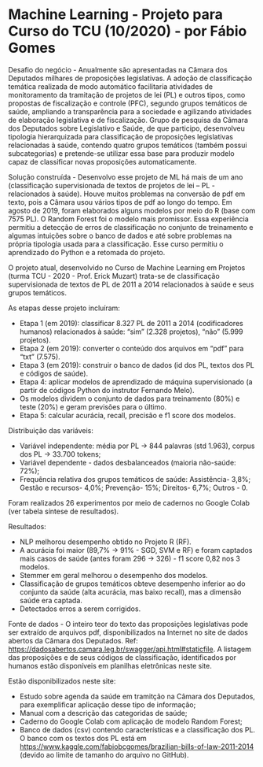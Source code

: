 # Machine Learning - Projeto para Curso do TCU (10/2020) - por Fábio Gomes
Desafio do negócio - Anualmente são apresentadas na Câmara dos Deputados milhares de proposições legislativas. A adoção de classificação temática realizada de modo automático facilitaria atividades de monitoramento da tramitação de projetos de lei (PL) e outros tipos, como propostas de fiscalização e controle (PFC), segundo grupos temáticos de saúde, ampliando a transparência para a sociedade e agilizando atividades de elaboração legislativa e de fiscalização. Grupo de pesquisa da Câmara dos Deputados sobre Legislativo e Saúde, de que participo, desenvolveu tipologia hierarquizada para classificação de proposições legislativas relacionadas à saúde, contendo quatro grupos temáticos (também possui subcategorias) e pretende-se utilizar essa base para produzir modelo capaz de classificar novas proposições automaticamente.

Solução construída - Desenvolvo esse projeto de ML há mais de um ano (classificação supervisionada de textos de projetos de lei – PL - relacionados à saúde).
Houve muitos problemas na conversão de pdf em texto, pois a Câmara usou vários tipos de pdf ao longo do tempo. Em agosto de 2019, foram elaborados alguns modelos por meio do R (base com 7575 PL). O Random Forest foi o modelo mais promissor. Essa experiência permitiu a detecção de erros de classificação no conjunto de treinamento e algumas intuições sobre o banco de dados e até sobre problemas na própria tipologia usada para a classificação. Esse curso permitiu o aprendizado do Python e a retomada do projeto. 

O projeto atual, desenvolvido no Curso de Machine Learning em Projetos (turma TCU - 2020 - Prof. Erick Muzart) trata-se de classificação supervisionada de textos de PL de 2011 a 2014 relacionados à saúde e seus grupos temáticos. 

As etapas desse projeto incluíram:
- Etapa 1 (em 2019): classificar 8.327 PL de 2011 a 2014 (codificadores humanos) relacionados à saúde: “sim” (2.328 projetos), “não” (5.999 projetos).
- Etapa 2 (em 2019): converter o conteúdo dos arquivos em “pdf” para “txt” (7.575).
- Etapa 3 (em 2019): construir o banco de dados (id dos PL, textos dos PL e códigos de saúde).
- Etapa 4: aplicar modelos de aprendizado de máquina supervisionado (a partir de códigos Python do instrutor Fernando Melo).
- Os modelos dividem o conjunto de dados para treinamento (80%) e teste (20%) e geram previsões para o último.
- Etapa 5: calcular acurácia, recall, precisão e f1 score dos modelos.

Distribuição das variáveis:

- Variável independente: média por PL -> 844 palavras (std  1.963), corpus dos PL -> 33.700 tokens;
- Variável dependente - dados desbalanceados (maioria não-saúde: 72%);
- Frequência relativa dos grupos temáticos de saúde:
  Assistência- 3,8%;
  Gestão e recursos- 4,0%;
  Prevenção- 15%;
  Direitos- 6,7%;
  Outros - 0.

Foram realizados 26 experimentos por meio de cadernos no Google Colab (ver tabela síntese de resultados).

Resultados:

- NLP melhorou desempenho obtido no Projeto R (RF).
- A acurácia foi maior (89,7% -> 91% - SGD, SVM e RF) e foram captados mais casos de saúde (antes foram 296 -> 326) - f1 score 0,82 nos 3 modelos.
- Stemmer em geral melhorou o desempenho dos modelos.
- Classificação de grupos temáticos obteve desempenho inferior ao do conjunto da saúde (alta acurácia, mas baixo recall), mas a dimensão saúde era captada.
- Detectados erros a serem corrigidos.


Fonte de dados - O inteiro teor do texto das proposições legislativas pode ser extraído de arquivos pdf, disponibilizados na Internet no site de dados abertos da Câmara dos Deputados. Ref: https://dadosabertos.camara.leg.br/swagger/api.html#staticfile. A listagem das proposições e de seus códigos de classificação, identificados por humanos estão disponíveis em planilhas eletrônicas neste site.

Estão disponibilizados neste site: 

- Estudo sobre agenda da saúde em tramitção  na Câmara dos Deputados, para exemplificar aplicação desse tipo de informação;
- Manual com a descrição das categoridas de saúde; 
- Caderno do Google Colab com aplicação de modelo Random Forest;
- Banco de dados (csv) contendo características e a classificação dos PL. O banco com os textos dos PL está em https://www.kaggle.com/fabiobcgomes/brazilian-bills-of-law-2011-2014 (devido ao limite de tamanho do arquivo no GitHub).



